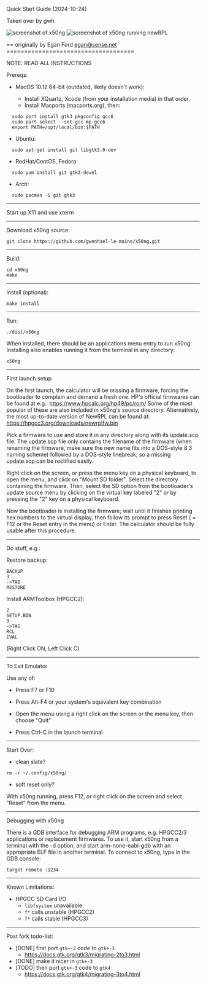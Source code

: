 Quick Start Guide (2024-10-24)

Taken over by gwh

![screenshot of x50ng](./screenshot.png?raw=true "screenshot of x50ng") ![screenshot of x50ng running newRPL](./screenshot-newRPL.png?raw=true "screenshot of x50ng running newRPL")


== originally by Egan Ford <egan@sense.net> ====================================

NOTE: READ ALL INSTRUCTIONS

Prereqs:

* MacOS 10.12 64-bit (outdated, likely doesn't work):

  * Install XQuartz, Xcode (from your installation media) in that order.
  * Install Macports (macports.org), then:

```
  sudo port install gtk3 pkgconfig gcc6
  sudo port select --set gcc mp-gcc6
  export PATH=/opt/local/bin:$PATH
```

* Ubuntu:

```
  sudo apt-get install git libgtk3.0-dev
```

* RedHat/CentOS, Fedora:

```
  sudo yum install git gtk3-devel
```

* Arch:

```
  sudo pacman -S git gtk3
```

------------------------------------------------------------------------

Start up X11 and use xterm

------------------------------------------------------------------------

Download x50ng source:

```
git clone https://github.com/gwenhael-le-moine/x50ng.git
```

------------------------------------------------------------------------

Build:

```
cd x50ng
make
```

------------------------------------------------------------------------

Install (optional):

```
make install
```

------------------------------------------------------------------------

Run:

```
./dist/x50ng
```

When installed, there should be an applications menu entry to run x50ng.
Installing also enables running it from the terminal in any directory:

```
x50ng
```

------------------------------------------------------------------------

First launch setup

On the first launch, the calculator will be missing a firmware, forcing
the bootloader to complain and demand a fresh one.
HP's official firmwares can be found at e.g.:
https://www.hpcalc.org/hp49/pc/rom/
Some of the most popular of these are also included in x50ng's source
directory.
Alternatively, the most up-to-date version of NewRPL can be found at:
https://hpgcc3.org/downloads/newrplfw.bin

Pick a firmware to use and store it in any directory along with its
update.scp file. The update.scp file only contains the filename of the
firmware (when renaming the firmware, make sure the new name fits into
a DOS-style 8.3 naming scheme) followed by a DOS-style linebreak, so a
missing update.scp can be rectified easily.

Right click on the screen, or press the menu key on a physical keyboard,
to open the menu, and click on "Mount SD folder".
Select the directory containing the firmware. Then, select the SD option
from the bootloader's update source menu by clicking on the virtual key
labeled "2" or by pressing the "2" key on a physical keyboard.

Now the bootloader is installing the firmware; wait until it finishes
printing hex numbers to the virtual display, then follow its prompt to
press Reset ( = F12 or the Reset entry in the menu) or Enter.
The calculator should be fully usable after this procedure.

------------------------------------------------------------------------

Do stuff, e.g.:

Restore backup:

```
BACKUP
3
->TAG
RESTORE
```

Install ARMToolbox (HPGCC2):

```
2
SETUP.BIN
3
->TAG
RCL
EVAL
```
(Right Click ON, Left Click C)

------------------------------------------------------------------------

To Exit Emulator

Use any of:

* Press F7 or F10

* Press Alt-F4 or your system's equivalent key combination

* Open the menu using a right click on the screen or the menu key, then
choose "Quit"

* Press Ctrl-C  in the launch terminal

------------------------------------------------------------------------

Start Over:

* clean slate?

```
rm -r ~/.config/x50ng/
```

* soft reset only?

With x50ng running, press F12, or right click on the screen and select
"Reset" from the menu.

------------------------------------------------------------------------

Debugging with x50ng

There is a GDB interface for debugging ARM programs, e.g. HPGCC2/3
applications or replacement firmwares. To use it, start x50ng from a
terminal with the -d option, and start arm-none-eabi-gdb with an
appropriate ELF file in another terminal. To connect to x50ng, type in
the GDB console:

```
target remote :1234
```

------------------------------------------------------------------------

Known Limitations:

* HPGCC SD Card I/O
  - `libfsystem` unavailable.
  - `f*` calls unstable (HPGCC2)
  - `f*` calls stable (HPGCC3)

------------------------------------------------------------------------

Post fork todo-list:

* [DONE] first port `gtk+-2` code to `gtk+-3`
  - https://docs.gtk.org/gtk3/migrating-2to3.html
* [DONE] make it nicer in `gtk+-3`
* [TODO] then port `gtk+-3` code to `gtk4`
  - https://docs.gtk.org/gtk4/migrating-3to4.html
